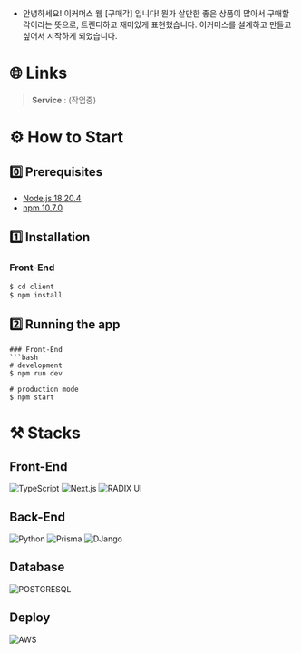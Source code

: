 - 안녕하세요! 이커머스 웹 [구매각] 입니다!
  뭔가 살만한 좋은 상품이 많아서 구매할 각이라는 뜻으로, 트렌디하고 재미있게 표현했습니다.
  이커머스를 설계하고 만들고 싶어서 시작하게 되었습니다.

# 🌐 Links

> **Service** : (작업중) <br>

# ⚙️ How to Start

## 0️⃣ Prerequisites

- [Node.js 18.20.4](https://nodejs.org/en/download/package-manager/)
- [npm 10.7.0](https://www.npmjs.com/package/npm/v/10.7.0)

## 1️⃣ Installation

### Front-End

```bash
$ cd client
$ npm install
```

## 2️⃣ Running the app

````
### Front-End
```bash
# development
$ npm run dev

# production mode
$ npm start
````

# ⚒️ Stacks

## Front-End

![TypeScript](https://img.shields.io/badge/TypeScript-3178C6?style=for-the-badge&logo=TypeScript&logoColor=white)
![Next.js](https://img.shields.io/badge/Next.js-000000?style=for-the-badge&logo=Next.js&logoColor=white)
![RADIX UI](https://img.shields.io/badge/RADIX-UI-316192?logo=radixui&logoColor=white)

## Back-End

![Python](https://img.shields.io/badge/Python-3776AB.svg?&style=for-the-badge&logo=Python&logoColor=white)
![Prisma](https://img.shields.io/badge/Prisma-3982CE?style=for-the-badge&logo=Prisma&logoColor=white)
![DJango](https://img.shields.io/badge/django--rest--framework-3.12.4-blue?style=for-the-badge&labelColor=333333&logo=django&logoColor=white&color=blue)

## Database

![POSTGRESQL](https://img.shields.io/badge/POSTGRESQL-4479A1?style=for-the-badge&logo=POSTGRESQL&logoColor=white)

## Deploy

![AWS](https://img.shields.io/badge/AWS-232F3E?style=for-the-badge&logo=AmazonAWS&logoColor=white)

